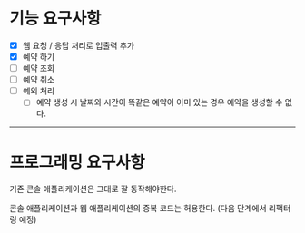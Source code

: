 # 기능 요구사항

-[x] 웹 요청 / 응답 처리로 입출력 추가
-[x] 예약 하기
-[ ] 예약 조회
-[ ] 예약 취소
-[ ] 예외 처리
  -[ ] 예약 생성 시 날짜와 시간이 똑같은 예약이 이미 있는 경우 예약을 생성할 수 없다.

---

# 프로그래밍 요구사항

기존 콘솔 애플리케이션은 그대로 잘 동작해야한다.

콘솔 애플리케이션과 웹 애플리케이션의 중복 코드는 허용한다. (다음 단계에서 리팩터링 예정)